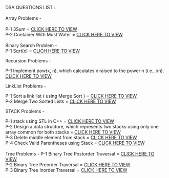 DSA QUESTIONS LIST : 
<br>
<br>
Array Problems -
<br>
<br>
P-1 3Sum = [CLICK HERE TO VIEW](https://github.com/dhruvsharmads0506/DSA-PROBLIC-SOLVE/blob/main/ARRAY/3sum.cpp) <br>
P-2 Container With Most Water = [CLICK HERE TO VIEW](https://github.com/dhruvsharmads0506/DSA-PROBLEM-SOLVE/blob/main/ARRAY/maxwater.cpp) 
<br>
<br>
Binary Search Problem - <br>
P-1 Sqrt(x) = [CLICH HERE TO VIEW](https://github.com/dhruvsharmads0506/DSA-PROBLEM-SOLVE/blob/main/Binary%20Search/sqrt.cpp)
 
Recursion Problems -

P-1 Implement pow(x, n), which calculates x raised to the power n (i.e., xn). [CLICK HERE TO VIEW](https://github.com/dhruvsharmads0506/DSA-PROBLIC-SOLVE/blob/main/Recursion%20Problems/powx%2Cn.cpp) <br>

LinkList Problems -

P-1 Sort a link list ( using Merge Sort ) = [CLICK HERE TO VIEW](https://github.com/dhruvsharmads0506/DSA-PROBLIC-SOLVE/blob/main/Link%20-List/MergeSort.cpp)
<br>
P-2 Merge Two Sorted Lists = [CLICK HERE TO VIEW](https://github.com/dhruvsharmads0506/DSA-PROBLEM-SOLVE/blob/main/Link%20-List/mergeList.cpp)

STACK Problems -

P-1 stack using STL in C++ = [CLICK HERE TO VIEW](https://github.com/dhruvsharmads0506/DSA-PROBLIC-SOLVE/blob/main/STACK/stl.cpp) <br>
P-2 Design a data structure, which represents two stacks using only one array common for both stacks = [CLICK HERE TO VIEW ](https://github.com/dhruvsharmads0506/DSA-PROBLIC-SOLVE/blob/main/STACK/twostack.cpp) <br>
P-3 Delete middle element from stack  = [CLICK HERE TO VIEW ](https://github.com/dhruvsharmads0506/DSA-PROBLIC-SOLVE/blob/main/STACK/middlelement.cpp)
<br>
P-4 Check Valid Parentheses using Stack = [CLICK HERE TO VIEW ](https://github.com/dhruvsharmads0506/DSA-PROBLIC-SOLVE/blob/main/STACK/parenthesis.cpp)
<br>
<br>
Tree Problems - 
P-1 Binary Tree Postorder Traversal = [CLICK HERE TO VIEW](https://github.com/dhruvsharmads0506/DSA-PROBLEM-SOLVE/blob/main/Tree/PostOrder.cpp) 
<br>
P-2 Binary Tree Preorder Traversal  = [CLICK HERE TO VIEW](https://github.com/dhruvsharmads0506/DSA-PROBLEM-SOLVE/edit/main/Tree/PreOrder.cpp)
<br>
P-3 Binary Tree Inorder Traversal   = [CLICK HERE TO VIEW](https://github.com/dhruvsharmads0506/DSA-PROBLEM-SOLVE/blob/main/TREE/InOrder.cpp)
